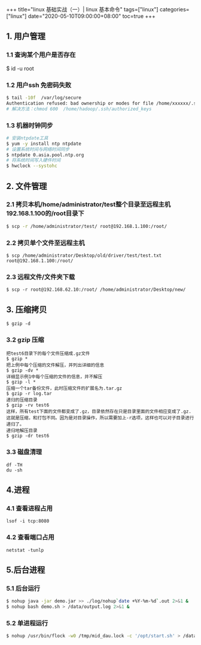 +++
title="linux 基础实战（一）| linux 基本命令"
tags=["linux"]
categories=["linux"]
date="2020-05-10T09:00:00+08:00"
toc=true
+++

## 1. 用户管理
### 1.1 查询某个用户是否存在
$ id -u root

### 1.2 用户ssh 免密码失败
```sh
$ tail -10f  /var/log/secure
Authentication refused: bad ownership or modes for file /home/xxxxxx/.ssh/authorized_keys
# 解决方法：chmod 600  /home/hadoop/.ssh/authorized_keys
```

### 1.3 机器时钟同步
```sh
# 安装ntpdate工具 
$ yum -y install ntp ntpdate
# 设置系统时间与网络时间同步
$ ntpdate 0.asia.pool.ntp.org
# 将系统时间写入硬件时间
$ hwclock --systohc
```

## 2. 文件管理
### 2.1 拷贝本机/home/administrator/test整个目录至远程主机192.168.1.100的/root目录下
```sh 
$ scp -r /home/administrator/test/ root@192.168.1.100:/root/
``` 

### 2.2 拷贝单个文件至远程主机
```
$ scp /home/administrator/Desktop/old/driver/test/test.txt root@192.168.1.100:/root/
``` 

### 2.3 远程文件/文件夹下载
```
$ scp -r root@192.168.62.10:/root/ /home/administrator/Desktop/new/
```
## 3. 压缩拷贝
```
$ gzip -d 
```

### 3.2 gzip 压缩
```
把test6目录下的每个文件压缩成.gz文件
$ gzip *
把上例中每个压缩的文件解压，并列出详细的信息
$ gzip -dv *
详细显示例1中每个压缩的文件的信息，并不解压
$ gzip -l *
压缩一个tar备份文件，此时压缩文件的扩展名为.tar.gz
$ gzip -r log.tar
递归的压缩目录
$ gzip -rv test6
这样，所有test下面的文件都变成了.gz，目录依然存在只是目录里面的文件相应变成了.gz.这就是压缩，和打包不同。因为是对目录操作，所以需要加上-r选项，这样也可以对子目录进行递归了。
递归地解压目录
$ gzip -dr test6
```

### 3.3 磁盘清理
```
df -TH
du -sh
```
## 4.进程
### 4.1 查看进程占用
```
lsof -i tcp:8080 
```
### 4.2 查看端口占用
```
netstat -tunlp
```

## 5.后台进程
### 5.1 后台运行
```sh
$ nohup java -jar demo.jar >> ./log/nohup`date +%Y-%m-%d`.out 2>&1 &
$ nohup bash demo.sh > /data/output.log 2>&1 &
```
### 5.2 单进程运行
```sh
$ nohup /usr/bin/flock -w0 /tmp/mid_dau.lock -c '/opt/start.sh' > /data/output.log 2>&1 &
```